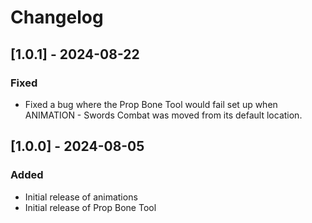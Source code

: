 # Changelog

## [1.0.1] - 2024-08-22

### Fixed

- Fixed a bug where the Prop Bone Tool would fail set up when ANIMATION - Swords Combat was moved from its default location.

## [1.0.0] - 2024-08-05

### Added

- Initial release of animations
- Initial release of Prop Bone Tool